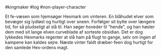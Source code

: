 #kingmaker #log #non-player-character

Et fe-væsen som hjemsøger Hexmark om vinteren. En blåhudet elver som bevæger sig lydløst og hurtigt over sneen. Forfølger sit bytte over længere tid, for så pludseligt at slå til. Han søger hoveder til "hende", og han høster dem med sit lange elven curveblade af sorteste obsidian. Det er dog lykkedes Hexmarks regenter at slå ham på flugt to gange, selv om ingen af kampene kan kaldes sejre.
Næste vinter faldt dræber-feen dog hurtigt for den samlede Hex-ordens magt.
